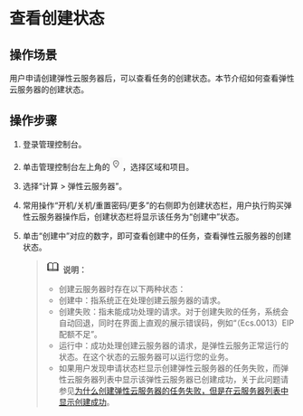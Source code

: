 # 查看创建状态<a name="ZH-CN_TOPIC_0039588795"></a>

## 操作场景<a name="section52267161284"></a>

用户申请创建弹性云服务器后，可以查看任务的创建状态。本节介绍如何查看弹性云服务器的创建状态。

## 操作步骤<a name="section40936232171845"></a>

1.  登录管理控制台。
2.  单击管理控制台左上角的![](figures/icon-region.png)，选择区域和项目。
3.  选择“计算 \> 弹性云服务器”。
4.  常用操作“开机/关机/重置密码/更多”的右侧即为创建状态栏，用户执行购买弹性云服务器操作后，创建状态栏将显示该任务为“创建中”状态。
5.  单击“创建中”对应的数字，即可查看创建中的任务，查看弹性云服务器的创建状态。

    >![](public_sys-resources/icon-note.gif) **说明：** 
    >-   创建云服务器时存在以下两种状态：
    >    -   创建中：指系统正在处理创建云服务器的请求。
    >    -   创建失败：指未能成功处理的请求。对于创建失败的任务，系统会自动回退，同时在界面上直观的展示错误码，例如“（Ecs.0013）EIP配额不足”。
    >    -   运行中：成功处理创建云服务器的请求，是弹性云服务正常运行的状态。在这个状态的云服务器可以运行您的业务。
    >-   如果用户发现申请状态栏显示创建弹性云服务器的任务失败，而弹性云服务器列表中显示该弹性云服务器已创建成功，关于此问题请参见[为什么创建弹性云服务器的任务失败，但是在云服务器列表中显示创建成功](https://support.huaweicloud.com/ecs_faq/ecs_faq_0415.html)。


